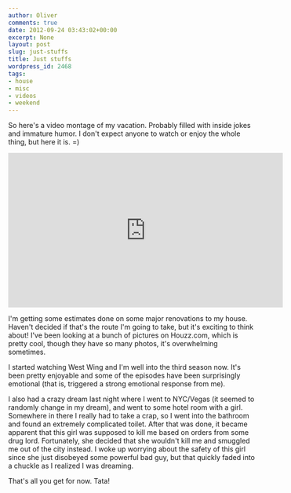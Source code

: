```yaml
---
author: Oliver
comments: true
date: 2012-09-24 03:43:02+00:00
excerpt: None
layout: post
slug: just-stuffs
title: Just stuffs
wordpress_id: 2468
tags:
- house
- misc
- videos
- weekend
---
```


So here's a video montage of my vacation. Probably filled with inside jokes and immature humor. I don't expect anyone to watch or enjoy the whole thing, but here it is. =)

<iframe width="560" height="315" src="http://www.youtube.com/embed/u7E-mtd9wjA" frameborder="0" allowfullscreen></iframe>

I'm getting some estimates done on some major renovations to my house. Haven't decided if that's the route I'm going to take, but it's exciting to think about! I've been looking at a bunch of pictures on Houzz.com, which is pretty cool, though they have so many photos, it's overwhelming sometimes.

I started watching West Wing and I'm well into the third season now. It's been pretty enjoyable and some of the episodes have been surprisingly emotional (that is, triggered a strong emotional response from me).

I also had a crazy dream last night where I went to NYC/Vegas (it seemed to randomly change in my dream), and went to some hotel room with a girl. Somewhere in there I really had to take a crap, so I went into the bathroom and found an extremely complicated toilet. After that was done, it became apparent that this girl was supposed to kill me based on orders from some drug lord. Fortunately, she decided that she wouldn't kill me and smuggled me out of the city instead. I woke up worrying about the safety of this girl since she just disobeyed some powerful bad guy, but that quickly faded into a chuckle as I realized I was dreaming.

That's all you get for now. Tata!